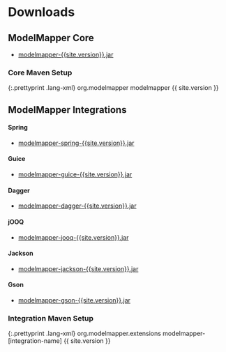 # Downloads

## ModelMapper Core

* [modelmapper-{{site.version}}.jar](http://search.maven.org/remotecontent?filepath=org/modelmapper/modelmapper/{{site.version}}/modelmapper-{{site.version}}.jar)

### Core Maven Setup

{:.prettyprint .lang-xml}
	<dependency>
	  <groupId>org.modelmapper</groupId>
	  <artifactId>modelmapper</artifactId>
	  <version>{{ site.version }}</version>
	</dependency>

## ModelMapper Integrations

#### Spring

* [modelmapper-spring-{{site.version}}.jar](http://search.maven.org/remotecontent?filepath=org/modelmapper/extensions/modelmapper-spring/{{site.version}}/modelmapper-spring-{{site.version}}.jar)

#### Guice

* [modelmapper-guice-{{site.version}}.jar](http://search.maven.org/remotecontent?filepath=org/modelmapper/extensions/modelmapper-guice/{{site.version}}/modelmapper-guice-{{site.version}}.jar)

#### Dagger

* [modelmapper-dagger-{{site.version}}.jar](http://search.maven.org/remotecontent?filepath=org/modelmapper/extensions/modelmapper-dagger/{{site.version}}/modelmapper-dagger-{{site.version}}.jar)

#### jOOQ

* [modelmapper-jooq-{{site.version}}.jar](http://search.maven.org/remotecontent?filepath=org/modelmapper/extensions/modelmapper-jooq/{{site.version}}/modelmapper-jooq-{{site.version}}.jar)

#### Jackson

* [modelmapper-jackson-{{site.version}}.jar](http://search.maven.org/remotecontent?filepath=org/modelmapper/extensions/modelmapper-jackson/{{site.version}}/modelmapper-jackson-{{site.version}}.jar)

#### Gson

* [modelmapper-gson-{{site.version}}.jar](http://search.maven.org/remotecontent?filepath=org/modelmapper/extensions/modelmapper-gson/{{site.version}}/modelmapper-gson-{{site.version}}.jar)

### Integration Maven Setup

{:.prettyprint .lang-xml}
	<dependency>
	  <groupId>org.modelmapper.extensions</groupId>
	  <artifactId>modelmapper-[integration-name]</artifactId>
	  <version>{{ site.version }}</version>
	</dependency>



